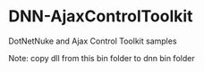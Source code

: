# DNN-AjaxControlToolkit
DotNetNuke and Ajax Control Toolkit samples

Note: copy dll from this bin folder to dnn bin folder
